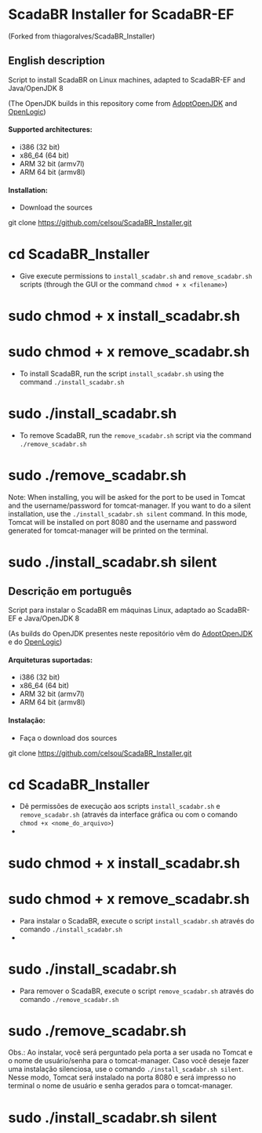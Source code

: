 # ScadaBR Installer for ScadaBR-EF
(Forked from thiagoralves/ScadaBR_Installer)

## English description

Script to install ScadaBR on Linux machines, adapted to ScadaBR-EF and Java/OpenJDK 8

(The OpenJDK builds in this repository come from [AdoptOpenJDK](https://adoptopenjdk.net/) and [OpenLogic](https://www.openlogic.com/openjdk-downloads))

#### Supported architectures:
- i386 (32 bit)
- x86_64 (64 bit)
- ARM 32 bit (armv7l)
- ARM 64 bit (armv8l)

#### Installation:
- Download the sources 
 
git clone https://github.com/celsou/ScadaBR_Installer.git

# cd ScadaBR_Installer

- Give execute permissions to `install_scadabr.sh` and `remove_scadabr.sh` scripts (through the GUI or the command `chmod + x <filename>`)
 
# sudo chmod + x install_scadabr.sh
# sudo chmod + x remove_scadabr.sh

- To install ScadaBR, run the script `install_scadabr.sh` using the command `./install_scadabr.sh`

# sudo ./install_scadabr.sh

- To remove ScadaBR, run the `remove_scadabr.sh` script via the command `./remove_scadabr.sh`

# sudo ./remove_scadabr.sh

Note: When installing, you will be asked for the port to be used in Tomcat and the username/password for tomcat-manager. If you want to do a silent installation, use the `./install_scadabr.sh silent` command. In this mode, Tomcat will be installed on port 8080 and the username and password generated for tomcat-manager will be printed on the terminal.

# sudo ./install_scadabr.sh silent


## Descrição em português

Script para instalar o ScadaBR em máquinas Linux, adaptado ao ScadaBR-EF e Java/OpenJDK 8

(As builds do OpenJDK presentes neste repositório vêm do [AdoptOpenJDK](https://adoptopenjdk.net/) e do [OpenLogic](https://www.openlogic.com/openjdk-downloads))

#### Arquiteturas suportadas:
- i386 (32 bit)
- x86_64 (64 bit)
- ARM 32 bit (armv7l)
- ARM 64 bit (armv8l)

#### Instalação:
- Faça o download dos sources  

git clone https://github.com/celsou/ScadaBR_Installer.git

# cd ScadaBR_Installer

- Dê permissões de execução aos scripts `install_scadabr.sh` e `remove_scadabr.sh` (através da interface gráfica ou com o comando `chmod +x <nome_do_arquivo>`)
- 
# sudo chmod + x install_scadabr.sh
# sudo chmod + x remove_scadabr.sh

- Para instalar o ScadaBR, execute o script `install_scadabr.sh` através do comando `./install_scadabr.sh`
- 
# sudo ./install_scadabr.sh

- Para remover o ScadaBR, execute o script `remove_scadabr.sh` através do comando `./remove_scadabr.sh`

# sudo ./remove_scadabr.sh

Obs.: Ao instalar, você será perguntado pela porta a ser usada no Tomcat e o nome de usuário/senha para o tomcat-manager. Caso você deseje fazer uma instalação silenciosa, use o comando `./install_scadabr.sh silent`. Nesse modo, Tomcat será instalado na porta 8080 e será impresso no terminal o nome de usuário e senha gerados para o tomcat-manager.

# sudo ./install_scadabr.sh silent

